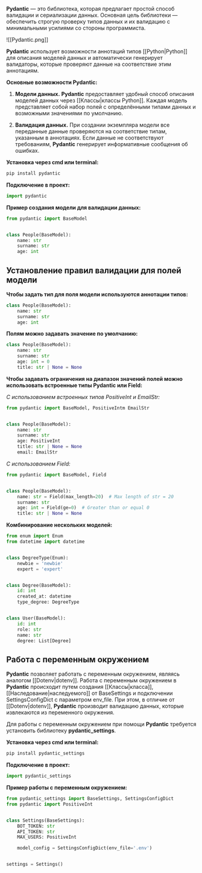 **Pydantic** — это библиотека, которая предлагает простой способ валидации и сериализации данных. Основная цель библиотеки — обеспечить строгую проверку типов данных и их валидацию с минимальными усилиями со стороны программиста.

![[Pydantic.png]]

**Pydantic** использует возможности аннотаций типов [[Python|Python]] для описания моделей данных и автоматически генерирует валидаторы, которые проверяют данные на соответствие этим аннотациям.

**Основные возможности Pydantic:**

1. **Модели данных.** **Pydantic** предоставляет удобный способ описания моделей данных через [[Классы|классы Python]]. Каждая модель представляет собой набор полей с определёнными типами данных и возможными значениями по умолчанию.
    
2. **Валидация данных.** При создании экземпляра модели все переданные данные проверяются на соответствие типам, указанным в аннотациях. Если данные не соответствуют требованиям, **Pydantic** генерирует информативные сообщения об ошибках.

**Установка через cmd или terminal:**

```Python
pip install pydantic
```

**Подключение в проект:**

```Python
import pydantic
```

**Пример создания модели для валидации данных:**

```Python
from pydantic import BaseModel


class People(BaseModel):
	name: str
	surname: str
	age: int
```

## Установление правил валидации для полей модели

**Чтобы задать тип для поля модели используются аннотации типов:**

```Python
class People(BaseModel):
	name: str
	surname: str
	age: int
```

**Полям можно задавать значение по умолчанию:**

```Python
class People(BaseModel):
	name: str
	surname: str
	age: int = 0
	title: str | None = None
```

**Чтобы задавать ограничения на диапазон значений полей можно использовать встроенные типы Pydantic или Field:**

*С использованием встроенных типов PositiveInt и EmailStr:*

```Python
from pydantic import BaseModel, PositiveIntm EmailStr


class People(BaseModel):
	name: str
	surname: str
	age: PositiveInt
	title: str | None = None
	email: EmailStr
```

*С использованием Field:*

```Python
from pydantic import BaseModel, Field


class People(BaseModel):
	name: str = Field(max_length=20)  # Max length of str = 20
	surname: str
	age: int = Field(ge=0)  # Greater than or equal 0
	title: str | None = None
```

**Комбинирование нескольких моделей:**

```Python
from enum import Enum
from datetime import datetime


class DegreeType(Enum):
	newbie = 'newbie'
	expert = 'expert'


class Degree(BaseModel):
	id: int
	created_at: datetime
	type_degree: DegreeType


class User(BaseModel):
	id: int
	role: str
	name: str
	degree: List[Degree]
```

## Работа с переменным окружением

**Pydantic** позволяет работать с переменным окружением, являясь аналогом [[Dotenv|dotenv]]. Работа с переменным окружением в **Pydantic** происходит путем создания [[Классы|класса]], [[Наследование|наследуемого]] от BaseSettings и подключении SettingsConfigDict с параметром env_file. При этом, в отличие от [[Dotenv|dotenv]], **Pydantic** производит валидацию данных, которые извлекаются из переменного окружения.

Для работы с переменным окружением при помощи **Pydantic** требуется установить библиотеку  **pydantic_settings**.

**Установка через cmd или terminal:**

```Python
pip install pydantic_settings
```

**Подключение в проект:**

```Python
import pydantic_settings
```

**Пример работы с переменным окружением:**

```Python
from pydantic_settings import BaseSettings, SettingsConfigDict
from pydantic import PositiveInt


class Settings(BaseSettings):
	BOT_TOKEN: str
	API_TOKEN: str
	MAX_USERS: PositiveInt

	model_config = SettingsConfigDict(env_file='.env')


settings = Settings()
```